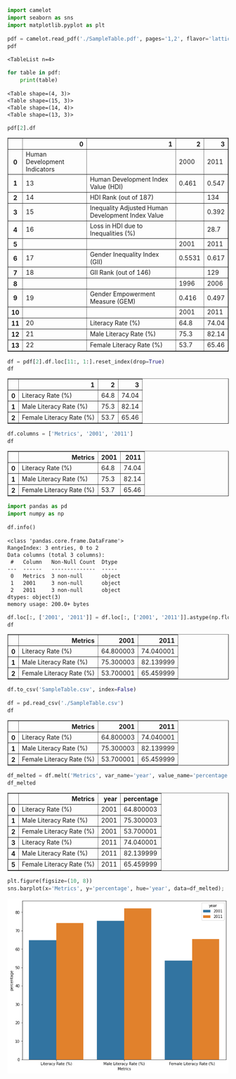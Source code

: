 ```python
import camelot
import seaborn as sns
import matplotlib.pyplot as plt
```


```python
pdf = camelot.read_pdf('./SampleTable.pdf', pages='1,2', flavor='lattice')
pdf
```




    <TableList n=4>




```python
for table in pdf:
    print(table)
```

    <Table shape=(4, 3)>
    <Table shape=(15, 3)>
    <Table shape=(14, 4)>
    <Table shape=(13, 3)>
    


```python
pdf[2].df
```




<div>
<table border="1" class="dataframe">
  <thead>
    <tr style="text-align: right;">
      <th></th>
      <th>0</th>
      <th>1</th>
      <th>2</th>
      <th>3</th>
    </tr>
  </thead>
  <tbody>
    <tr>
      <th>0</th>
      <td>Human Development Indicators</td>
      <td></td>
      <td>2000</td>
      <td>2011</td>
    </tr>
    <tr>
      <th>1</th>
      <td>13</td>
      <td>Human Development Index Value (HDI)</td>
      <td>0.461</td>
      <td>0.547</td>
    </tr>
    <tr>
      <th>2</th>
      <td>14</td>
      <td>HDI Rank (out of 187)</td>
      <td></td>
      <td>134</td>
    </tr>
    <tr>
      <th>3</th>
      <td>15</td>
      <td>Inequality Adjusted Human Development Index Value</td>
      <td></td>
      <td>0.392</td>
    </tr>
    <tr>
      <th>4</th>
      <td>16</td>
      <td>Loss in HDI due to Inequalities (%)</td>
      <td></td>
      <td>28.7</td>
    </tr>
    <tr>
      <th>5</th>
      <td></td>
      <td></td>
      <td>2001</td>
      <td>2011</td>
    </tr>
    <tr>
      <th>6</th>
      <td>17</td>
      <td>Gender Inequality Index (GII)</td>
      <td>0.5531</td>
      <td>0.617</td>
    </tr>
    <tr>
      <th>7</th>
      <td>18</td>
      <td>GII Rank (out of 146)</td>
      <td></td>
      <td>129</td>
    </tr>
    <tr>
      <th>8</th>
      <td></td>
      <td></td>
      <td>1996</td>
      <td>2006</td>
    </tr>
    <tr>
      <th>9</th>
      <td>19</td>
      <td>Gender Empowerment Measure (GEM)</td>
      <td>0.416</td>
      <td>0.497</td>
    </tr>
    <tr>
      <th>10</th>
      <td></td>
      <td></td>
      <td>2001</td>
      <td>2011</td>
    </tr>
    <tr>
      <th>11</th>
      <td>20</td>
      <td>Literacy Rate (%)</td>
      <td>64.8</td>
      <td>74.04</td>
    </tr>
    <tr>
      <th>12</th>
      <td>21</td>
      <td>Male Literacy Rate (%)</td>
      <td>75.3</td>
      <td>82.14</td>
    </tr>
    <tr>
      <th>13</th>
      <td>22</td>
      <td>Female Literacy Rate (%)</td>
      <td>53.7</td>
      <td>65.46</td>
    </tr>
  </tbody>
</table>
</div>




```python
df = pdf[2].df.loc[11:, 1:].reset_index(drop=True)
df
```




<div>
<table border="1" class="dataframe">
  <thead>
    <tr style="text-align: right;">
      <th></th>
      <th>1</th>
      <th>2</th>
      <th>3</th>
    </tr>
  </thead>
  <tbody>
    <tr>
      <th>0</th>
      <td>Literacy Rate (%)</td>
      <td>64.8</td>
      <td>74.04</td>
    </tr>
    <tr>
      <th>1</th>
      <td>Male Literacy Rate (%)</td>
      <td>75.3</td>
      <td>82.14</td>
    </tr>
    <tr>
      <th>2</th>
      <td>Female Literacy Rate (%)</td>
      <td>53.7</td>
      <td>65.46</td>
    </tr>
  </tbody>
</table>
</div>




```python
df.columns = ['Metrics', '2001', '2011']
df
```




<div>
<table border="1" class="dataframe">
  <thead>
    <tr style="text-align: right;">
      <th></th>
      <th>Metrics</th>
      <th>2001</th>
      <th>2011</th>
    </tr>
  </thead>
  <tbody>
    <tr>
      <th>0</th>
      <td>Literacy Rate (%)</td>
      <td>64.8</td>
      <td>74.04</td>
    </tr>
    <tr>
      <th>1</th>
      <td>Male Literacy Rate (%)</td>
      <td>75.3</td>
      <td>82.14</td>
    </tr>
    <tr>
      <th>2</th>
      <td>Female Literacy Rate (%)</td>
      <td>53.7</td>
      <td>65.46</td>
    </tr>
  </tbody>
</table>
</div>




```python
import pandas as pd
import numpy as np
```


```python
df.info()
```

    <class 'pandas.core.frame.DataFrame'>
    RangeIndex: 3 entries, 0 to 2
    Data columns (total 3 columns):
     #   Column   Non-Null Count  Dtype 
    ---  ------   --------------  ----- 
     0   Metrics  3 non-null      object
     1   2001     3 non-null      object
     2   2011     3 non-null      object
    dtypes: object(3)
    memory usage: 200.0+ bytes
    


```python
df.loc[:, ['2001', '2011']] = df.loc[:, ['2001', '2011']].astype(np.float32)
df
```




<div>
<table border="1" class="dataframe">
  <thead>
    <tr style="text-align: right;">
      <th></th>
      <th>Metrics</th>
      <th>2001</th>
      <th>2011</th>
    </tr>
  </thead>
  <tbody>
    <tr>
      <th>0</th>
      <td>Literacy Rate (%)</td>
      <td>64.800003</td>
      <td>74.040001</td>
    </tr>
    <tr>
      <th>1</th>
      <td>Male Literacy Rate (%)</td>
      <td>75.300003</td>
      <td>82.139999</td>
    </tr>
    <tr>
      <th>2</th>
      <td>Female Literacy Rate (%)</td>
      <td>53.700001</td>
      <td>65.459999</td>
    </tr>
  </tbody>
</table>
</div>




```python
df.to_csv('SampleTable.csv', index=False)
```


```python
df = pd.read_csv('./SampleTable.csv')
df
```




<div>
<table border="1" class="dataframe">
  <thead>
    <tr style="text-align: right;">
      <th></th>
      <th>Metrics</th>
      <th>2001</th>
      <th>2011</th>
    </tr>
  </thead>
  <tbody>
    <tr>
      <th>0</th>
      <td>Literacy Rate (%)</td>
      <td>64.800003</td>
      <td>74.040001</td>
    </tr>
    <tr>
      <th>1</th>
      <td>Male Literacy Rate (%)</td>
      <td>75.300003</td>
      <td>82.139999</td>
    </tr>
    <tr>
      <th>2</th>
      <td>Female Literacy Rate (%)</td>
      <td>53.700001</td>
      <td>65.459999</td>
    </tr>
  </tbody>
</table>
</div>




```python
df_melted = df.melt('Metrics', var_name='year', value_name='percentage')
df_melted
```




<div>
<table border="1" class="dataframe">
  <thead>
    <tr style="text-align: right;">
      <th></th>
      <th>Metrics</th>
      <th>year</th>
      <th>percentage</th>
    </tr>
  </thead>
  <tbody>
    <tr>
      <th>0</th>
      <td>Literacy Rate (%)</td>
      <td>2001</td>
      <td>64.800003</td>
    </tr>
    <tr>
      <th>1</th>
      <td>Male Literacy Rate (%)</td>
      <td>2001</td>
      <td>75.300003</td>
    </tr>
    <tr>
      <th>2</th>
      <td>Female Literacy Rate (%)</td>
      <td>2001</td>
      <td>53.700001</td>
    </tr>
    <tr>
      <th>3</th>
      <td>Literacy Rate (%)</td>
      <td>2011</td>
      <td>74.040001</td>
    </tr>
    <tr>
      <th>4</th>
      <td>Male Literacy Rate (%)</td>
      <td>2011</td>
      <td>82.139999</td>
    </tr>
    <tr>
      <th>5</th>
      <td>Female Literacy Rate (%)</td>
      <td>2011</td>
      <td>65.459999</td>
    </tr>
  </tbody>
</table>
</div>




```python
plt.figure(figsize=(10, 8))
sns.barplot(x='Metrics', y='percentage', hue='year', data=df_melted);
```


    
![png](README_files/README_12_0.png)
    

